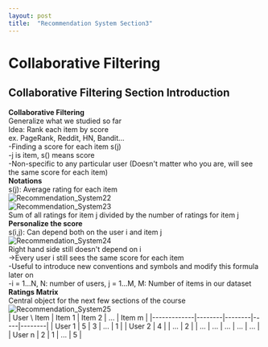 ```yaml
---
layout: post
title:  "Recommendation System Section3"
---
```


# Collaborative Filtering
## Collaborative Filtering Section Introduction
**Collaborative Filtering** <br/>
Generalize what we studied so far <br/>
Idea: Rank each item by score <br/>
ex. PageRank, Reddit, HN, Bandit... <br/>
-Finding a score for each item s(j) <br/>
-j is item, s() means score <br/>
-Non-specific to any particular user (Doesn't matter who you are, will see the same score for each item) <br/>
**Notations** <br/>
s(j): Average rating for each item <br/>
![Recommendation_System22](https://github.com/growingpenguin/growingpenguin.github.io/assets/110277903/8b4d9165-f218-40d9-a74c-eea76d72c4d0) <br/>
![Recommendation_System23](https://github.com/growingpenguin/growingpenguin.github.io/assets/110277903/1e6d28e0-e5cd-45ba-b99f-b494e5a6b962) <br/>
Sum of all ratings for item j divided by the number of ratings for item j <br/>
**Personalize the score** <br/>
s(i,j): Can depend both on the user i and item j <br/>
![Recommendation_System24](https://github.com/growingpenguin/growingpenguin.github.io/assets/110277903/236215b9-6c43-4274-9387-103a6fa46bf1) <br/>
Right hand side still doesn't depend on i <br/>
->Every user i still sees the same score for each item <br/>
-Useful to introduce new conventions and symbols and modify this formula later on <br/>
-i = 1...N, N: number of users, j = 1...M, M: Number of items in our dataset <br/>
**Ratings Matrix** <br/>
Central object for the next few sections of the course <br/>
![Recommendation_System25](https://github.com/growingpenguin/growingpenguin.github.io/assets/110277903/1635d473-4daa-46b0-b36d-e765dbb37d50) <br/>
| User \ Item | Item 1 | Item 2 | ... | Item m |
|-------------|--------|--------|-----|--------|
| User 1      | 5      | 3      | ... | 1      |
| User 2      | 4      |        | ... | 2      |
| ...         | ...    | ...    | ... | ...    |
| User n      | 2      | 1      | ... | 5      | <br/>



